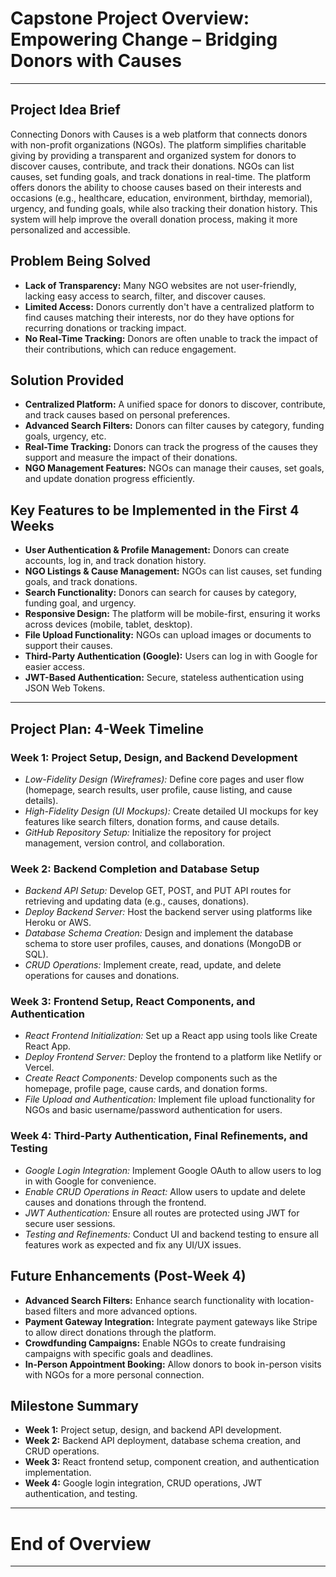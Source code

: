 
# Capstone Project Overview: Empowering Change – Bridging Donors with Causes

---

## Project Idea Brief

Connecting Donors with Causes is a web platform that connects donors with non-profit organizations (NGOs). The platform simplifies charitable giving by providing a transparent and organized system for donors to discover causes, contribute, and track their donations. NGOs can list causes, set funding goals, and track donations in real-time.
The platform offers donors the ability to choose causes based on their interests and occasions (e.g., healthcare, education, environment, birthday, memorial), urgency, and funding goals, while also tracking their donation history. This system will help improve the overall donation process, making it more personalized and accessible.



## Problem Being Solved

- **Lack of Transparency:** Many NGO websites are not user-friendly, lacking easy access to search, filter, and discover causes.
- **Limited Access:** Donors currently don't have a centralized platform to find causes matching their interests, nor do they have options for recurring donations or tracking impact.
- **No Real-Time Tracking:** Donors are often unable to track the impact of their contributions, which can reduce engagement.



## Solution Provided

- **Centralized Platform:** A unified space for donors to discover, contribute, and track causes based on personal preferences.
- **Advanced Search Filters:** Donors can filter causes by category, funding goals, urgency, etc.
- **Real-Time Tracking:** Donors can track the progress of the causes they support and measure the impact of their donations.
- **NGO Management Features:** NGOs can manage their causes, set goals, and update donation progress efficiently.



## Key Features to be Implemented in the First 4 Weeks

- **User Authentication & Profile Management:** Donors can create accounts, log in, and track donation history.
- **NGO Listings & Cause Management:** NGOs can list causes, set funding goals, and track donations.
- **Search Functionality:** Donors can search for causes by category, funding goal, and urgency.
- **Responsive Design:** The platform will be mobile-first, ensuring it works across devices (mobile, tablet, desktop).
- **File Upload Functionality:** NGOs can upload images or documents to support their causes.
- **Third-Party Authentication (Google):** Users can log in with Google for easier access.
- **JWT-Based Authentication:** Secure, stateless authentication using JSON Web Tokens.

---

## Project Plan: 4-Week Timeline

### Week 1: Project Setup, Design, and Backend Development
- *Low-Fidelity Design (Wireframes):* Define core pages and user flow (homepage, search results, user profile, cause listing, and cause details).
- *High-Fidelity Design (UI Mockups):* Create detailed UI mockups for key features like search filters, donation forms, and cause details.
- *GitHub Repository Setup:* Initialize the repository for project management, version control, and collaboration.

### Week 2: Backend Completion and Database Setup
- *Backend API Setup:* Develop GET, POST, and PUT API routes for retrieving and updating data (e.g., causes, donations).
- *Deploy Backend Server:* Host the backend server using platforms like Heroku or AWS.
- *Database Schema Creation:* Design and implement the database schema to store user profiles, causes, and donations (MongoDB or SQL).
- *CRUD Operations:* Implement create, read, update, and delete operations for causes and donations.

### Week 3: Frontend Setup, React Components, and Authentication
- *React Frontend Initialization:* Set up a React app using tools like Create React App.
- *Deploy Frontend Server:* Deploy the frontend to a platform like Netlify or Vercel.
- *Create React Components:* Develop components such as the homepage, profile page, cause cards, and donation forms.
- *File Upload and Authentication:* Implement file upload functionality for NGOs and basic username/password authentication for users.

### Week 4: Third-Party Authentication, Final Refinements, and Testing
- *Google Login Integration:* Implement Google OAuth to allow users to log in with Google for convenience.
- *Enable CRUD Operations in React:* Allow users to update and delete causes and donations through the frontend.
- *JWT Authentication:* Ensure all routes are protected using JWT for secure user sessions.
- *Testing and Refinements:* Conduct UI and backend testing to ensure all features work as expected and fix any UI/UX issues.



## Future Enhancements (Post-Week 4)

- **Advanced Search Filters:** Enhance search functionality with location-based filters and more advanced options.
- **Payment Gateway Integration:** Integrate payment gateways like Stripe to allow direct donations through the platform.
- **Crowdfunding Campaigns:** Enable NGOs to create fundraising campaigns with specific goals and deadlines.
- **In-Person Appointment Booking:** Allow donors to book in-person visits with NGOs for a more personal connection.



## Milestone Summary

- **Week 1:** Project setup, design, and backend API development.
- **Week 2:** Backend API deployment, database schema creation, and CRUD operations.
- **Week 3:** React frontend setup, component creation, and authentication implementation.
- **Week 4:** Google login integration, CRUD operations, JWT authentication, and testing.


---
# End of Overview
---
